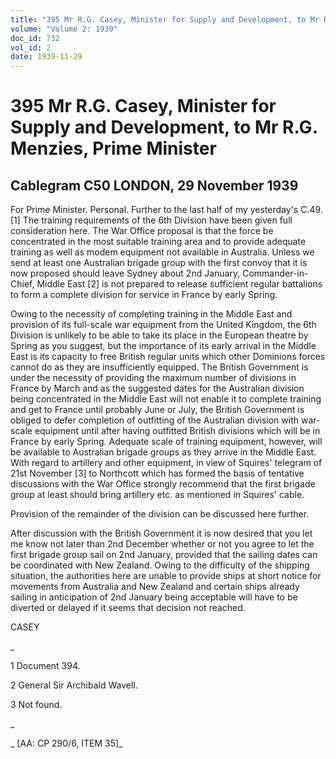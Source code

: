 ```yaml
---
title: "395 Mr R.G. Casey, Minister for Supply and Development, to Mr R.G. Menzies, Prime Minister"
volume: "Volume 2: 1939"
doc_id: 732
vol_id: 2
date: 1939-11-29
---
```


# 395 Mr R.G. Casey, Minister for Supply and Development, to Mr R.G. Menzies, Prime Minister

## Cablegram C50 LONDON, 29 November 1939

For Prime Minister. Personal. Further to the last half of my yesterday's C.49.[1] The training requirements of the 6th Division have been given full consideration here. The War Office proposal is that the force be concentrated in the most suitable training area and to provide adequate training as well as modem equipment not available in Australia. Unless we send at least one Australian brigade group with the first convoy that it is now proposed should leave Sydney about 2nd January, Commander-in-Chief, Middle East [2] is not prepared to release sufficient regular battalions to form a complete division for service in France by early Spring.

Owing to the necessity of completing training in the Middle East and provision of its full-scale war equipment from the United Kingdom, the 6th Division is unlikely to be able to take its place in the European theatre by Spring as you suggest, but the importance of its early arrival in the Middle East is its capacity to free British regular units which other Dominions forces cannot do as they are insufficiently equipped. The British Government is under the necessity of providing the maximum number of divisions in France by March and as the suggested dates for the Australian division being concentrated in the Middle East will not enable it to complete training and get to France until probably June or July, the British Government is obliged to defer completion of outfitting of the Australian division with war-scale equipment until after having outfitted British divisions which will be in France by early Spring. Adequate scale of training equipment, however, will be available to Australian brigade groups as they arrive in the Middle East. With regard to artillery and other equipment, in view of Squires' telegram of 21st November [3] to Northcott which has formed the basis of tentative discussions with the War Office strongly recommend that the first brigade group at least should bring artillery etc. as mentioned in Squires' cable.

Provision of the remainder of the division can be discussed here further.

After discussion with the British Government it is now desired that you let me know not later than 2nd December whether or not you agree to let the first brigade group sail on 2nd January, provided that the sailing dates can be coordinated with New Zealand. Owing to the difficulty of the shipping situation, the authorities here are unable to provide ships at short notice for movements from Australia and New Zealand and certain ships already sailing in anticipation of 2nd January being acceptable will have to be diverted or delayed if it seems that decision not reached.

CASEY

_

1 Document 394.

2 General Sir Archibald Wavell.

3 Not found.

_

_ [AA: CP 290/6, ITEM 35]_
